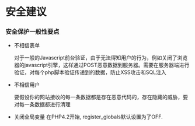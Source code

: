 # 安全建议


### 安全保护一般性要点

+ 不相信表单

    对于一般的Javascript前台验证，由于无法得知用户的行为，例如关闭了浏览器的javascript引擎，这样通过POST恶意数据到服务器。需要在服务器端进行验证，对每个php脚本验证传递到的数据，防止XSS攻击和SQL注入
  
+  不相信用户
  
    要假设你的网站接收的每一条数据都是存在恶意代码的，存在隐藏的威胁，要对每一条数据都进行清理
  
+ 关闭全局变量
    在PHP4.2开始, register_globals默认设置为了OFF.